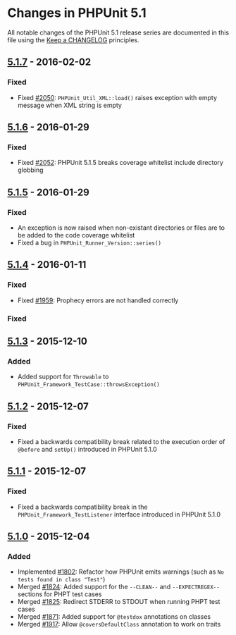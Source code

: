 # Changes in PHPUnit 5.1

All notable changes of the PHPUnit 5.1 release series are documented in this file using the [Keep a CHANGELOG](http://keepachangelog.com/) principles.

## [5.1.7] - 2016-02-02

### Fixed

* Fixed [#2050](http://github.com/sebastianbergmann/phpunit/issues/2050): `PHPUnit_Util_XML::load()` raises exception with empty message when XML string is empty

## [5.1.6] - 2016-01-29

### Fixed

* Fixed [#2052](http://github.com/sebastianbergmann/phpunit/issues/2052): PHPUnit 5.1.5 breaks coverage whitelist include directory globbing

## [5.1.5] - 2016-01-29

### Fixed

* An exception is now raised when non-existant directories or files are to be added to the code coverage whitelist
* Fixed a bug in `PHPUnit_Runner_Version::series()`

## [5.1.4] - 2016-01-11

### Fixed

* Fixed [#1959](http://github.com/sebastianbergmann/phpunit/issues/1959): Prophecy errors are not handled correctly

### Fixed

## [5.1.3] - 2015-12-10

### Added

* Added support for `Throwable` to `PHPUnit_Framework_TestCase::throwsException()`

## [5.1.2] - 2015-12-07

### Fixed

* Fixed a backwards compatibility break related to the execution order of `@before` and `setUp()` introduced in PHPUnit 5.1.0

## [5.1.1] - 2015-12-07

### Fixed

* Fixed a backwards compatibility break in the `PHPUnit_Framework_TestListener` interface introduced in PHPUnit 5.1.0

## [5.1.0] - 2015-12-04

### Added

* Implemented [#1802](http://github.com/sebastianbergmann/phpunit/issues/1802): Refactor how PHPUnit emits warnings (such as `No tests found in class "Test"`)
* Merged [#1824](http://github.com/sebastianbergmann/phpunit/issues/1824): Added support for the `--CLEAN--` and `--EXPECTREGEX--` sections for PHPT test cases
* Merged [#1825](http://github.com/sebastianbergmann/phpunit/issues/1825): Redirect STDERR to STDOUT when running PHPT test cases
* Merged [#1871](http://github.com/sebastianbergmann/phpunit/issues/1871): Added support for `@testdox` annotations on classes
* Merged [#1917](http://github.com/sebastianbergmann/phpunit/issues/1917): Allow `@coversDefaultClass` annotation to work on traits

[5.1.7]: http://github.com/sebastianbergmann/phpunit/compare/5.1.6...5.1.7
[5.1.6]: http://github.com/sebastianbergmann/phpunit/compare/5.1.5...5.1.6
[5.1.5]: http://github.com/sebastianbergmann/phpunit/compare/5.1.4...5.1.5
[5.1.4]: http://github.com/sebastianbergmann/phpunit/compare/5.1.3...5.1.4
[5.1.3]: http://github.com/sebastianbergmann/phpunit/compare/5.1.2...5.1.3
[5.1.2]: http://github.com/sebastianbergmann/phpunit/compare/5.1.1...5.1.2
[5.1.1]: http://github.com/sebastianbergmann/phpunit/compare/5.1.0...5.1.1
[5.1.0]: http://github.com/sebastianbergmann/phpunit/compare/5.0...5.1.0

